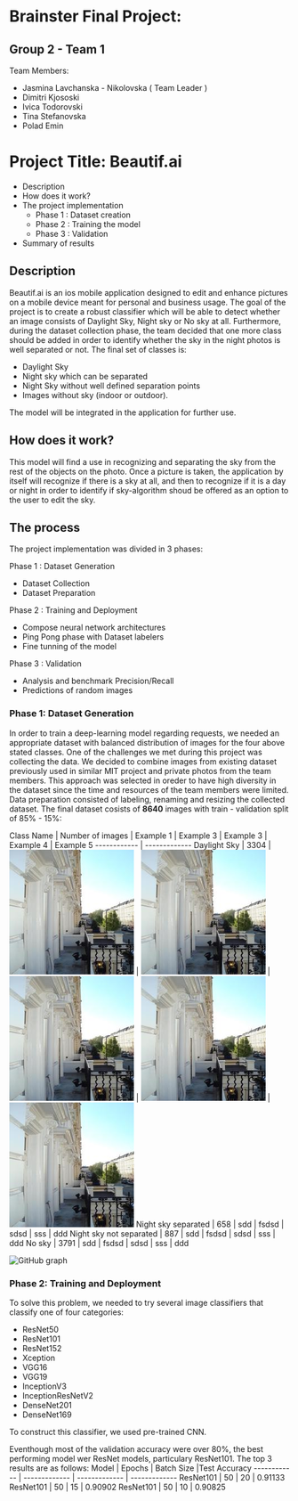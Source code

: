 # Brainster Final Project: 

## Group 2 - Team 1
Team Members:
* Jasmina Lavchanska - Nikolovska ( Team Leader )
* Dimitri Kjososki
* Ivica Todorovski
* Tina Stefanovska
* Polad Emin

# Project Title: Beautif.ai

 * Description
 * How does it work?
 * The project implementation
   * Phase 1 : Dataset creation
   * Phase 2 : Training the model
   * Phase 3 : Validation
 * Summary of results

## Description

Beautif.ai is an ios mobile application designed to edit and enhance pictures on a mobile device meant for personal and business usage. The goal of the project is to create a robust classifier which will be able to detect whether an image consists of Daylight Sky, Night sky or No sky at all. Furthermore, during the dataset collection phase, the team decided that one more class should be added in order to identify whether the sky in the night photos is well separated or not. The final set of classes is:
 * Daylight Sky
 * Night sky which can be separated
 * Night Sky without well defined separation points
 * Images without sky (indoor or outdoor). 

The model will be integrated in the application for further use.

## How does it work?

This model will find a use in recognizing and separating the sky from the rest of the objects on the photo. Once a picture is taken, the application by itself will recognize if there is a sky at all, and then to recognize if it is a day or night in order to identify if sky-algorithm shoud be offered as an option to the user to edit the sky.

## The process

The project implementation was divided in 3 phases:

Phase 1 : Dataset Generation
  * Dataset Collection
  * Dataset Preparation

Phase 2 : Training and Deployment
  * Compose neural network architectures
  * Ping Pong phase with Dataset labelers
  * Fine tunning of the model

Phase 3 : Validation
  * Analysis and benchmark Precision/Recall
  * Predictions of random images

### Phase 1: Dataset Generation

In order to train a deep-learning model regarding requests, we needed an appropriate dataset with balanced distribution of images for the four above stated classes. 
One of the challenges we met during this project was collecting the data. We decided to combine images from existing dataset previously used in similar MIT project and private photos from the team members. This approach was selected in oreder to have high diversity in the dataset since the time and resources of the team members were limited. 
Data preparation consisted of labeling, renaming and resizing the collected dataset.
The final dataset cosists of **8640** images with train - validation split of 85% - 15%:

Class Name | Number of images | Example 1 | Example 3 | Example 3 | Example 4 | Example 5
------------ | -------------
Daylight Sky | 3304 | ![GitHub image](Images/Primer/Day/day_134.jpg) | ![GitHub image](Images/Primer/Day/day_134.jpg) | ![GitHub image](Images/Primer/Day/day_134.jpg) | ![GitHub image](Images/Primer/Day/day_134.jpg) | ![GitHub image](Images/Primer/Day/day_134.jpg)
Night sky separated | 658 | sdd | fsdsd | sdsd | sss | ddd
Night sky not separated | 887 | sdd | fsdsd | sdsd | sss | ddd
No sky | 3791 | sdd | fsdsd | sdsd | sss | ddd

![GitHub graph](/images/graph.png)


### Phase 2: Training and Deployment

To solve this problem, we needed to try several image classifiers that classify one of four categories:
 * ResNet50
 * ResNet101
 * ResNet152
 * Xception
 * VGG16
 * VGG19
 * InceptionV3
 * InceptionResNetV2
 * DenseNet201
 * DenseNet169

To construct this classifier, we used pre-trained CNN. 

Eventhough most of the validation accuracy were over 80%, the best performing model wer ResNet models, particulary ResNet101. The top 3 results are as follows:
Model | Epochs | Batch Size |Test Accuracy
------------ | ------------- | ------------- | -------------
ResNet101 | 50 | 20 | 0.91133
ResNet101 | 50 | 15 | 0.90902
ResNet101 | 50 | 10 | 0.90825

